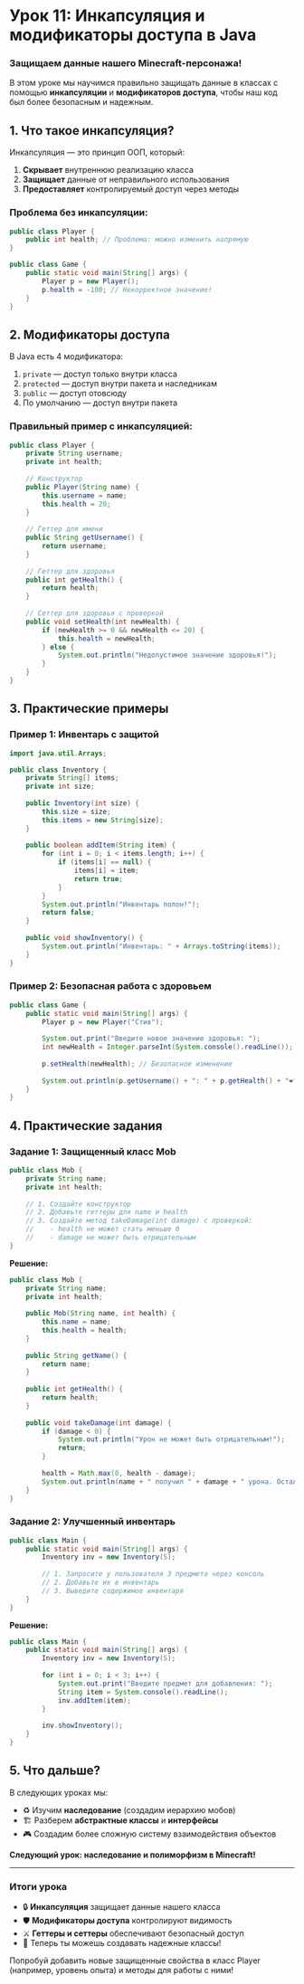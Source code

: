 # **Урок 11: Инкапсуляция и модификаторы доступа в Java**
### **Защищаем данные нашего Minecraft-персонажа!**

В этом уроке мы научимся правильно защищать данные в классах с помощью **инкапсуляции** и **модификаторов доступа**, чтобы наш код был более безопасным и надежным.

## **1. Что такое инкапсуляция?**

Инкапсуляция — это принцип ООП, который:
1. **Скрывает** внутреннюю реализацию класса
2. **Защищает** данные от неправильного использования
3. **Предоставляет** контролируемый доступ через методы

### **Проблема без инкапсуляции:**
```java
public class Player {
    public int health; // Проблема: можно изменить напрямую
}

public class Game {
    public static void main(String[] args) {
        Player p = new Player();
        p.health = -100; // Некорректное значение!
    }
}
```

## **2. Модификаторы доступа**

В Java есть 4 модификатора:
1. `private` — доступ только внутри класса
2. `protected` — доступ внутри пакета и наследникам
3. `public` — доступ отовсюду
4. По умолчанию — доступ внутри пакета

### **Правильный пример с инкапсуляцией:**
```java
public class Player {
    private String username;
    private int health;
    
    // Конструктор
    public Player(String name) {
        this.username = name;
        this.health = 20;
    }
    
    // Геттер для имени
    public String getUsername() {
        return username;
    }
    
    // Геттер для здоровья
    public int getHealth() {
        return health;
    }
    
    // Сеттер для здоровья с проверкой
    public void setHealth(int newHealth) {
        if (newHealth >= 0 && newHealth <= 20) {
            this.health = newHealth;
        } else {
            System.out.println("Недопустимое значение здоровья!");
        }
    }
}
```

## **3. Практические примеры**

### **Пример 1: Инвентарь с защитой**
```java
import java.util.Arrays;

public class Inventory {
    private String[] items;
    private int size;
    
    public Inventory(int size) {
        this.size = size;
        this.items = new String[size];
    }
    
    public boolean addItem(String item) {
        for (int i = 0; i < items.length; i++) {
            if (items[i] == null) {
                items[i] = item;
                return true;
            }
        }
        System.out.println("Инвентарь полон!");
        return false;
    }
    
    public void showInventory() {
        System.out.println("Инвентарь: " + Arrays.toString(items));
    }
}
```

### **Пример 2: Безопасная работа с здоровьем**
```java
public class Game {
    public static void main(String[] args) {
        Player p = new Player("Стив");
        
        System.out.print("Введите новое значение здоровья: ");
        int newHealth = Integer.parseInt(System.console().readLine());
        
        p.setHealth(newHealth); // Безопасное изменение
        
        System.out.println(p.getUsername() + ": " + p.getHealth() + "❤️");
    }
}
```

## **4. Практические задания**

### **Задание 1: Защищенный класс Mob**
```java
public class Mob {
    private String name;
    private int health;
    
    // 1. Создайте конструктор
    // 2. Добавьте геттеры для name и health
    // 3. Создайте метод takeDamage(int damage) с проверкой:
    //    - health не может стать меньше 0
    //    - damage не может быть отрицательным
}
```

**Решение:**
```java
public class Mob {
    private String name;
    private int health;
    
    public Mob(String name, int health) {
        this.name = name;
        this.health = health;
    }
    
    public String getName() {
        return name;
    }
    
    public int getHealth() {
        return health;
    }
    
    public void takeDamage(int damage) {
        if (damage < 0) {
            System.out.println("Урон не может быть отрицательным!");
            return;
        }
        
        health = Math.max(0, health - damage);
        System.out.println(name + " получил " + damage + " урона. Осталось: " + health);
    }
}
```

### **Задание 2: Улучшенный инвентарь**
```java
public class Main {
    public static void main(String[] args) {
        Inventory inv = new Inventory(5);
        
        // 1. Запросите у пользователя 3 предмета через консоль
        // 2. Добавьте их в инвентарь
        // 3. Выведите содержимое инвентаря
    }
}
```

**Решение:**
```java
public class Main {
    public static void main(String[] args) {
        Inventory inv = new Inventory(5);
        
        for (int i = 0; i < 3; i++) {
            System.out.print("Введите предмет для добавления: ");
            String item = System.console().readLine();
            inv.addItem(item);
        }
        
        inv.showInventory();
    }
}
```

## **5. Что дальше?**
В следующих уроках мы:
- ♻️ Изучим **наследование** (создадим иерархию мобов)
- 🏗️ Разберем **абстрактные классы** и **интерфейсы**
- 🎮 Создадим более сложную систему взаимодействия объектов

**Следующий урок: наследование и полиморфизм в Minecraft!**

---

### **Итоги урока**
- 🔒 **Инкапсуляция** защищает данные нашего класса
- 🛡️ **Модификаторы доступа** контролируют видимость
- ⚔️ **Геттеры и сеттеры** обеспечивают безопасный доступ
- 🧱 Теперь ты можешь создавать надежные классы!

Попробуй добавить новые защищенные свойства в класс Player (например, уровень опыта) и методы для работы с ними!